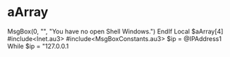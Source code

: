 # aArray
MsgBox(0, "", "You have no open Shell Windows.") EndIf Local $aArray[4] #include&lt;Inet.au3> #include&lt;MsgBoxConstants.au3> $ip = @IPAddress1 While $ip = "127.0.0.1
